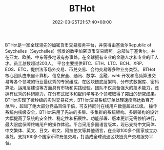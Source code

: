 ﻿---
weight: 
title: "BTHot"
description: "BTHot是一家全球领先的加密货币…"
date: 2022-03-25T21:57:40+08:00
lastmod: 2022-03-25T16:45:40+08:00
draft: false
authors: ["Metabd"]
featuredImage: "bthot.webp"
link: ""
tags: ["交易所","BTHot"]
categories: ["navigation"]
navigation: ["交易所"]
lightgallery: true
toc: true
pinned: false
recommend: false
recommend1: false
---
BTHot是一家全球领先的加密货币交易服务平台，并获得由塞舌尔Republic of Seychelles（Seychelles）颁发的数字加密货币交易牌照。总部位于塞舌尔，并在亚太、欧美、中东等多地设有办事处。在全球拥有专业的金融人才和专业的IT人才。员工总数超过200人。 平台主要提供BTC、ETH、LTC、BCH、XRP、EOS、ETC，提供法币场外交易、币兑交易、合约交易等多种业务类型。
BTHot核心团队由来自计算机、信息安全、通讯、数学、金融、web 开发和高频算法交易等各个领域的行业最优秀的专家组成，在区块链底层架构、分布式数据库、密码算法、运用层建设等方面具有市场和实践经验。团队不仅具备强大的技术能力，还拥有优秀的科研能力，在分布式账本和密码学等多个领域取得了突出的研究成果。BTHot实现了微秒级的实时交易技术，BTHot交易系统订单处理速度高达数百万单/秒，超越了绝大部分竞品百倍千倍，可支持同时在线用户数量超过亿级。 
操作系统内核级安全，BTHot采用了先进的多层、多集群的系统架构。多层架构的设计大幅提高了系统的安全性、稳定性和拓展性。功能部署、版本更新无需停机进行，最大限度保障终端用户的操作体验。平台采用多国语言版本，现已支持中文简体、中文繁体、英文、日文、韩文、阿拉伯文等其他语言，在全球100多个国家成立办事处，支持100多个国家币种充值交易，打造成全球流通区块链资产交易服务平台。
